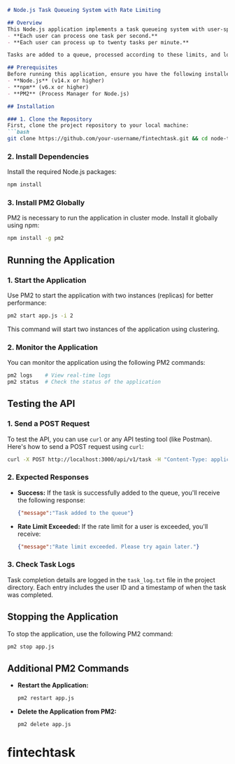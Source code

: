 
```markdown
# Node.js Task Queueing System with Rate Limiting

## Overview
This Node.js application implements a task queueing system with user-specific rate limiting. The system ensures that:
- **Each user can process one task per second.**
- **Each user can process up to twenty tasks per minute.**

Tasks are added to a queue, processed according to these limits, and logged to a file upon completion. The application uses clustering to improve performance and reliability.

## Prerequisites
Before running this application, ensure you have the following installed:
- **Node.js** (v14.x or higher)
- **npm** (v6.x or higher)
- **PM2** (Process Manager for Node.js)

## Installation

### 1. Clone the Repository
First, clone the project repository to your local machine:
```bash
git clone https://github.com/your-username/fintechtask.git && cd node-task-queue
```

### 2. Install Dependencies
Install the required Node.js packages:
```bash
npm install
```

### 3. Install PM2 Globally
PM2 is necessary to run the application in cluster mode. Install it globally using npm:
```bash
npm install -g pm2
```

## Running the Application

### 1. Start the Application
Use PM2 to start the application with two instances (replicas) for better performance:
```bash
pm2 start app.js -i 2
```
This command will start two instances of the application using clustering.

### 2. Monitor the Application
You can monitor the application using the following PM2 commands:
```bash
pm2 logs    # View real-time logs 
pm2 status  # Check the status of the application
```

## Testing the API

### 1. Send a POST Request
To test the API, you can use `curl` or any API testing tool (like Postman). Here's how to send a POST request using `curl`:

```bash
curl -X POST http://localhost:3000/api/v1/task -H "Content-Type: application/json" -d '{"user_id":"123"}'
```

### 2. Expected Responses
- **Success:** If the task is successfully added to the queue, you'll receive the following response:
  ```json
  {"message":"Task added to the queue"}
  ```
- **Rate Limit Exceeded:** If the rate limit for a user is exceeded, you'll receive:
  ```json
  {"message":"Rate limit exceeded. Please try again later."}
  ```

### 3. Check Task Logs
Task completion details are logged in the `task_log.txt` file in the project directory. Each entry includes the user ID and a timestamp of when the task was completed.

## Stopping the Application

To stop the application, use the following PM2 command:
```bash
pm2 stop app.js
```

## Additional PM2 Commands
- **Restart the Application:**
  ```bash
  pm2 restart app.js
  ```
- **Delete the Application from PM2:**
  ```bash
  pm2 delete app.js
  ```

# fintechtask
